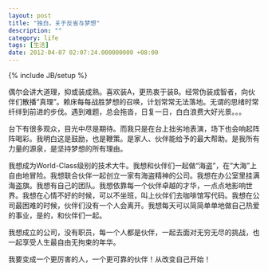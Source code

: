 ```yaml
---
layout: post
title: "独白，关于反省与梦想"
description: ""
category: life
tags: [生活]
date: 2012-04-07 02:07:24.000000000 +08:00
---
```

{% include JB/setup %}

偶尔会讲大道理，抑或装成熟。喜欢装A，更热衷于装B。经常伪装成智者，向伙伴们散播“真理”。赖床每每战胜梦想的召唤，计划常常无法落地。无谓的思绪时常纤绊到前进的步伐。遇到难题，总会拖沓，日复一日，白白浪费大好光景。。。

台下有很多观众，目光中尽是期待。而我只是在台上拙劣地表演，场下也会响起阵阵喝彩。我明白这是鼓励，也是鞭策。是家人、伙伴能给予的最大帮助。是我所有力量的源泉，是坚持梦想的所有理由。

我想成为World-Class级别的技术大牛。我想和伙伴们一起做“海盗”，在“大海”上自由地冒险。我想联合伙伴一起创立一家有海盗精神的公司。我想在办公室里挂满海盗旗。我想有自己的团队。我想依靠每一个伙伴卓越的才华，一点点地影响世界。我想在心情不好的时候，可以不坐班，叫上伙伴们去咖啡馆写代码。我想在公司最困难的时候，伙伴们没有一个人会离开。我想每天可以简简单单地做自己热爱的事业，是的，和伙伴们一起。

我想成立的公司，没有职员，每一个人都是伙伴，一起去面对无穷无尽的挑战，也一起享受人生最自由无拘束的年华。

我要变成一个更厉害的人，一个更可靠的伙伴！从改变自己开始！
